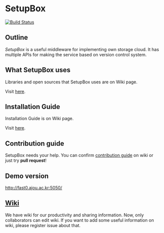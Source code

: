 # SetupBox
[![Build Status](https://travis-ci.org/maxtortime/SetupBox.svg?branch=master)](https://travis-ci.org/maxtortime/SetupBox)
## Outline
*SetupBox* is a useful middleware for implementing own storage cloud. It has multiple APIs for making the service based on version control system.

## What SetupBox uses
Libraries and open sources that SetupBox uses are on Wiki page.

Visit [here](https://github.com/maxtortime/SetupBox/wiki/COPYING).

## Installation Guide
Installation Guide is on Wiki page.

Visit [here](https://github.com/maxtortime/SetupBox/wiki/Installation-Guide).

## Contribution guide
SetupBox needs your help. You can confirm [contribution guide](https://github.com/maxtortime/SetupBox/wiki/Contribution-guide) on wiki or just try **pull request**!

## Demo version
http://fast0.ajou.ac.kr:5050/

## [Wiki](https://github.com/maxtortime/SetupBox/wiki)
We have wiki for our productivity and sharing information. Now, only collaborators can edit wiki. If you want to add some useful information on wiki, please register issue about that.
